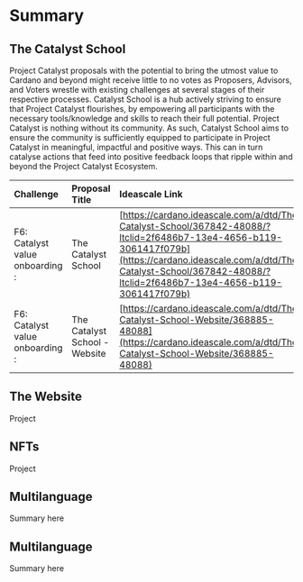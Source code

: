 # Summary

## The Catalyst School

Project Catalyst proposals with the potential to bring the utmost value to Cardano and beyond might receive little to no votes as Proposers, Advisors, and Voters wrestle with existing challenges at several stages of their respective processes. Catalyst School is a hub actively striving to ensure that Project Catalyst flourishes, by empowering all participants with the necessary tools/knowledge and skills to reach their full potential. Project Catalyst is nothing without its community. As such, Catalyst School aims to ensure the community is sufficiently equipped to participate in Project Catalyst in meaningful, impactful and positive ways. This can in turn catalyse actions that feed into positive feedback loops that ripple within and beyond the Project Catalyst Ecosystem.

| Challenge | Proposal Title | Ideascale Link |
| :--- | :--- | :--- |
| F6: Catalyst value onboarding : | The Catalyst School | [https://cardano.ideascale.com/a/dtd/The-Catalyst-School/367842-48088/?ltclid=2f6486b7-13e4-4656-b119-3061417f079b](https://cardano.ideascale.com/a/dtd/The-Catalyst-School/367842-48088/?ltclid=2f6486b7-13e4-4656-b119-3061417f079b) |
| F6: Catalyst value onboarding : | The Catalyst School - Website | [https://cardano.ideascale.com/a/dtd/The-Catalyst-School-Website/368885-48088](https://cardano.ideascale.com/a/dtd/The-Catalyst-School-Website/368885-48088) |

## The Website

Project

## NFTs

Project

## Multilanguage

Summary here

## Multilanguage

Summary here

